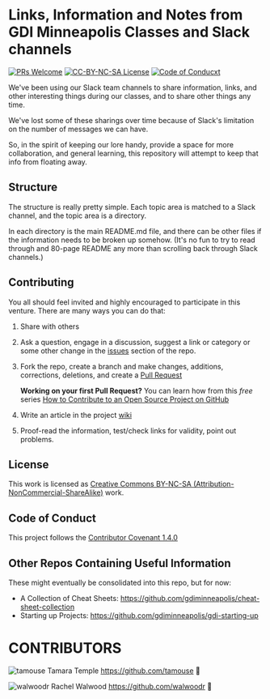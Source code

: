 # Links, Information and Notes from GDI Minneapolis Classes and Slack channels

[![PRs Welcome](https://img.shields.io/badge/PRs-welcome-brightgreen.svg?style=flat-square)](http://makeapullrequest.com)
[![CC-BY-NC-SA License](https://img.shields.io/badge/license-CC--BY--NC--SA-blue.svg)](LICENSE.md)
[![Code of Conducxt](https://img.shields.io/badge/Code%20of-Conduct-ff69b4.svg)](ContributorCovenant.md)

We've been using our Slack team channels to share information, links,
and other interesting things during our classes, and to share other
things any time.

We've lost some of these sharings over time because of Slack's
limitation on the number of messages we can have.

So, in the spirit of keeping our lore handy, provide a space for more
collaboration, and general learning, this repository will attempt to
keep that info from floating away.

## Structure

The structure is really pretty simple. Each topic area is matched to a
Slack channel, and the topic area is a directory.

In each directory is the main README.md file, and there can be other
files if the information needs to be broken up somehow. (It's no fun
to try to read through and 80-page README any more than scrolling back
through Slack channels.)

## Contributing

You all should feel invited and highly encouraged to participate in
this venture. There are many ways you can do that:

1. Share with others

2. Ask a question, engage in a discussion, suggest a link or category
   or some other change in
   the
   [issues](https://github.com/gdiminneapolis/LinksInfoNotes/issues)
   section of the repo.

3. Fork the repo, create a branch and make changes, additions,
   corrections, deletions, and create
   a
   [Pull Request](https://github.com/gdiminneapolis/LinksInfoNotes/pulls)
   
   **Working on your first Pull Request?** You can learn how from this *free* series [How to Contribute to an Open Source Project on GitHub](https://egghead.io/series/how-to-contribute-to-an-open-source-project-on-github)

4. Write an article in the
   project
   [wiki](https://github.com/gdiminneapolis/LinksInfoNotes/wiki)

5. Proof-read the information, test/check links for validity, point
   out problems.

## License

This work is licensed as [Creative Commons BY-NC-SA
(Attribution-NonCommercial-ShareAlike)](https://creativecommons.org/licenses/by-nc-sa/4.0/) work.

## Code of Conduct

This project follows
the
[Contributor Covenant 1.4.0](http://contributor-covenant.org/version/1/4/)


## Other Repos Containing Useful Information

These might eventually be consolidated into this repo, but for now:

* A Collection of Cheat Sheets: <https://github.com/gdiminneapolis/cheat-sheet-collection>
* Starting up Projects: <https://github.com/gdiminneapolis/gdi-starting-up>

# CONTRIBUTORS

![tamouse](https://avatars3.githubusercontent.com/u/363583?v=4&s=50) Tamara Temple <https://github.com/tamouse> :book:

![walwoodr](https://avatars2.githubusercontent.com/u/15892669?v=4&s=50) Rachel Walwood <https://github.com/walwoodr> :loudspeaker:

